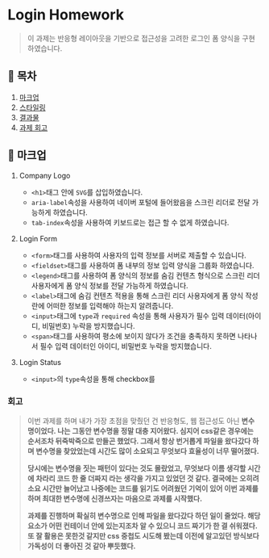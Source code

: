 # Login Homework 
> 이 과제는 반응형 레이아웃을 기반으로 접근성을 고려한 로그인 폼 양식을 구현하였습니다.


## 📍 목차
1. [마크업](#마크업)
2. [스타일링](#스타일링)
3. [결과물](#결과물)
4. [과제 회고](#과제-회고)


## 📝 마크업 
1. Company Logo
   - `<h1>`태그 안에 `SVG`를 삽입하였습니다.
   - `aria-label`속성을 사용하여 네이버 포털에 들어왔음을 스크린 리더로 전달 가능하게 하였습니다.
   - `tab-index`속성을 사용하여 키보드로는 접근 할 수 없게 하였습니다.
     
2. Login Form
   - `<form>`태그를 사용하여 사용자의 입력 정보를 서버로 제출할 수 있습니다.
   - `<fieldset>`태그를 사용하여 폼 내부의 정보 입력 양식을 그룹화 하였습니다.
   - `<legend>`태그를 사용하여 폼 양식의 정보를 숨김 컨텐츠 형식으로 스크린 리더 사용자에게 폼 양식 정보를 전달 가능하게 하였습니다.
   - `<label>`태그에 숨김 컨텐츠 적용을 통해 스크린 리더 사용자에게 폼 양식 작성란에 어떠한 정보를 입력해야 하는지 알려줍니다.
   - `<input>`태그에 `type`과 `required` 속성을 통해 사용자가 필수 입력 데이터(아이디, 비밀번호) 누락을 방지했습니다.
   - `<span>`태그를 사용하여 평소에 보이지 않다가 조건을 충족하지 못하면 나타나서 필수 입력 데이터인 아이디, 비밀번호 누락을 방지했습니다.

3. Login Status
   - `<input>`의 `type`속성을 통해 checkbox를     
### 회고

> 이번 과제를 하며 내가 가장 초점을 맞췄던 건 반응형도, 웹 접근성도 아닌 <b>변수 명<b>이었다. 나는 그동안 변수명을 정말 대충 지어왔다. 심지어 css같은 경우에는 순서조차 뒤죽박죽으로 만들곤 했었다. 그래서 항상 번거롭게 파일을 왔다갔다 하며 변수명을 찾았었는데 시간도 많이 소요되고 무엇보다 효율성이 너무 떨어졌다.
>
> 당시에는 변수명을 짓는 패턴이 있다는 것도 몰랐었고, 무엇보다 이름 생각할 시간에 차라리 코드 한 줄 더짜지 라는 생각을 가지고 있었던 것 같다. 결국에는 오히려 소요 시간만 늘어났고 나중에는 코드를 읽기도 어려웠던 기억이 있어 이번 과제를 하며 최대한 변수명에 신경쓰자는 마음으로 과제를 시작했다.
>
> 과제를 진행하며 확실히 변수명으로 인해 파일을 왔다갔다 하던 일이 줄었다. 해당 요소가 어떤 컨테이너 안에 있는지조차 알 수 있으니 코드 짜기가 한 결 쉬워졌다. 또 잘 활용은 못한것 같지만 css 중첩도 시도해 봤는데 이전에 알고있던 방식보다 가독성이 더 좋아진 것 같아 뿌듯했다.
